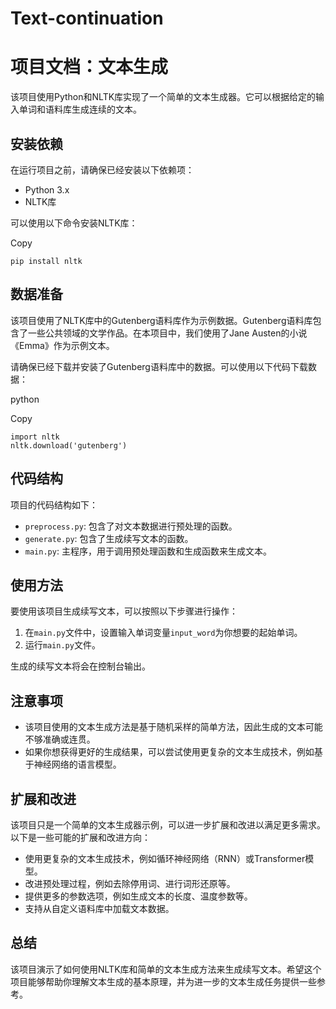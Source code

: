 # Text-continuation
# 项目文档：文本生成

该项目使用Python和NLTK库实现了一个简单的文本生成器。它可以根据给定的输入单词和语料库生成连续的文本。

## 安装依赖

在运行项目之前，请确保已经安装以下依赖项：

- Python 3.x
- NLTK库

可以使用以下命令安装NLTK库：

Copy

```
pip install nltk
```

## 数据准备

该项目使用了NLTK库中的Gutenberg语料库作为示例数据。Gutenberg语料库包含了一些公共领域的文学作品。在本项目中，我们使用了Jane Austen的小说《Emma》作为示例文本。

请确保已经下载并安装了Gutenberg语料库中的数据。可以使用以下代码下载数据：

python

Copy

```
import nltk
nltk.download('gutenberg')
```

## 代码结构

项目的代码结构如下：

- `preprocess.py`: 包含了对文本数据进行预处理的函数。
- `generate.py`: 包含了生成续写文本的函数。
- `main.py`: 主程序，用于调用预处理函数和生成函数来生成文本。

## 使用方法

要使用该项目生成续写文本，可以按照以下步骤进行操作：

1. 在`main.py`文件中，设置输入单词变量`input_word`为你想要的起始单词。
2. 运行`main.py`文件。

生成的续写文本将会在控制台输出。

## 注意事项

- 该项目使用的文本生成方法是基于随机采样的简单方法，因此生成的文本可能不够准确或连贯。
- 如果你想获得更好的生成结果，可以尝试使用更复杂的文本生成技术，例如基于神经网络的语言模型。

## 扩展和改进

该项目只是一个简单的文本生成器示例，可以进一步扩展和改进以满足更多需求。以下是一些可能的扩展和改进方向：

- 使用更复杂的文本生成技术，例如循环神经网络（RNN）或Transformer模型。
- 改进预处理过程，例如去除停用词、进行词形还原等。
- 提供更多的参数选项，例如生成文本的长度、温度参数等。
- 支持从自定义语料库中加载文本数据。

## 总结

该项目演示了如何使用NLTK库和简单的文本生成方法来生成续写文本。希望这个项目能够帮助你理解文本生成的基本原理，并为进一步的文本生成任务提供一些参考。
